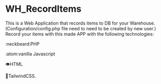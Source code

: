 # WH_RecordItems
This is a Web Application that records items to DB for your Warehouse. (Configuration/config.php file need to need to be created by new user.) Record your items with this made APP with the following technologies:

:neckbeard:PHP

:atom:vanilla Javascript

:eye:HTML

:brain:TailwindCSS.
